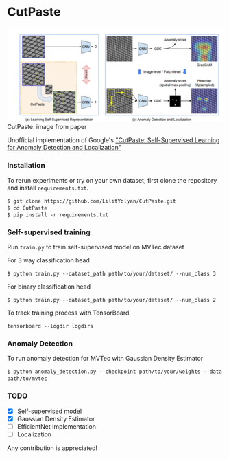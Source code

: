# CutPaste
![CutPaste: image from paper](image.png)
CutPaste: image from paper

Unofficial implementation of Google's ["CutPaste: Self-Supervised Learning for Anomaly Detection and Localization"](https://arxiv.org/abs/2104.04015)

### Installation
To rerun experiments or try on your own dataset, first clone the repository and install `requirements.txt`.
```
$ git clone https://github.com/LilitYolyan/CutPaste.git
$ cd CutPaste
$ pip install -r requirements.txt
```

### Self-supervised training
Run `train.py` to train self-supervised model on MVTec dataset

For 3 way classification head 
```
$ python train.py --dataset_path path/to/your/dataset/ --num_class 3
```

For binary classification head 
```
$ python train.py --dataset_path path/to/your/dataset/ --num_class 2
```

To track training process with TensorBoard
```
tensorboard --logdir logdirs
```


### Anomaly Detection
To run anomaly detection for MVTec with Gaussian Density Estimator 
```
$ python anomaly_detection.py --checkpoint path/to/your/weights --data path/to/mvtec

```
### TODO
- [X] Self-supervised model 
- [X] Gaussian Density Estimator
- [ ] EfficientNet Implementation
- [ ] Localization

Any contribution is appreciated!
